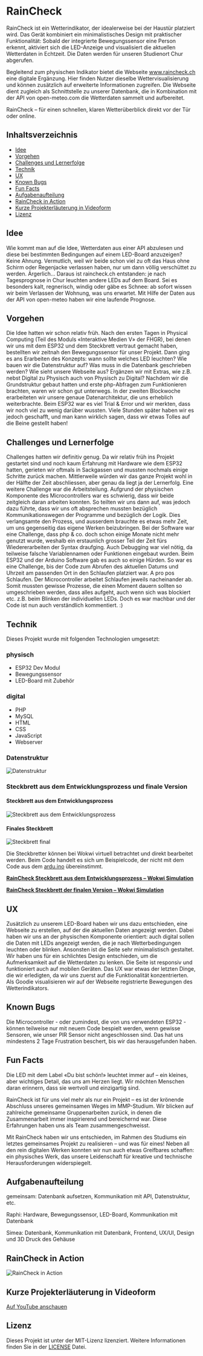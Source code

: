 # RainCheck
RainCheck ist ein Wetterindikator, der idealerweise bei der Haustür platziert wird. Das Gerät kombiniert ein minimalistisches Design mit praktischer Funktionalität: Sobald der integrierte Bewegungssensor eine Person erkennt, aktiviert sich die LED-Anzeige und visualisiert die aktuellen Wetterdaten in Echtzeit. Die Daten werden für unseren Studienort Chur abgerufen.

Begleitend zum physischen Indikator bietet die Webseite www.raincheck.ch eine digitale Ergänzung. Hier finden Nutzer dieselbe Wettervisualisierung und können zusätzlich auf erweiterte Informationen zugreifen. Die Webseite dient zugleich als Schnittstelle zu unserer Datenbank, die in Kombination mit der API von open-meteo.com die Wetterdaten sammelt und aufbereitet.

RainCheck – für einen schnellen, klaren Wetterüberblick direkt vor der Tür oder online.

## Inhaltsverzeichnis

- [Idee](#idee)
- [Vorgehen](#vorgehen)
- [Challenges und Lernerfolge](#challenges-und-lernerfolge)
- [Technik](#technik)
- [UX](#ux)
- [Known Bugs](#known-bugs)
- [Fun Facts](#fun-facts)
- [Aufgabenaufteilung](#Aufgabenaufteilung)
- [RainCheck in Action](#raincheck-in-action)
- [Kurze Projekterläuterung in Videoform](#Kurze-Projekterläuterung-in-Videoform)
- [Lizenz](#lizenz)

## Idee
Wie kommt man auf die Idee, Wetterdaten aus einer API abzulesen und diese bei bestimmten Bedingungen auf einem LED-Board anzuzeigen? Keine Ahnung. Vermutlich, weil wir beide schon viel zu oft das Haus ohne Schirm oder Regenjacke verlassen haben, nur um dann völlig verschüttet zu werden. Ärgerlich... Daraus ist raincheck.ch entstanden: je nach Tagesprognose in Chur leuchten andere LEDs auf dem Board. Sei es besonders kalt, regnerisch, windig oder gäbe es Schnee: ab sofort wissen wir beim Verlassen der Wohnung, was uns erwartet. Mit Hilfe der Daten aus der API von open-meteo haben wir eine laufende Prognose.

## Vorgehen
Die Idee hatten wir schon relativ früh. Nach den ersten Tagen in Physical Computing (Teil des Moduls «Interaktive Medien V» der FHGR), bei denen wir uns mit dem ESP32 und dem Steckbrett vertraut gemacht haben, bestellten wir zeitnah den Bewegungssensor für unser Projekt. Dann ging es ans Erarbeiten des Konzepts: wann sollte welches LED leuchten? Wie bauen wir die Datenstruktur auf? Was muss in die Datenbank geschrieben werden? Wie sieht unsere Webseite aus? Ergänzen wir mit Extras, wie z.B. nebst Digital zu Physisch auch von Physisch zu Digital?
Nachdem wir die Grundstruktur gebaut hatten und erste php-Abfragen zum Funktionieren brachten, waren wir schon gut unterwegs. In der zweiten Blockwoche erarbeiteten wir unsere genaue Datenarchitektur, die uns erheblich weiterbrachte. Beim ESP32 war es viel Trial & Error und wir merkten, dass wir noch viel zu wenig darüber wussten. Viele Stunden später haben wir es jedoch geschafft, und man kann wirklich sagen, dass wir etwas Tolles auf die Beine gestellt haben!

## Challenges und Lernerfolge
Challenges hatten wir definitiv genug. Da wir relativ früh ins Projekt gestartet sind und noch kaum Erfahrung mit Hardware wie dem ESP32 hatten, gerieten wir oftmals in Sackgassen und mussten nochmals einige Schritte zurück machen. Mittlerweile würden wir das ganze Projekt wohl in der Hälfte der Zeit abschliessen, aber genau da liegt ja der Lernerfolg. Eine weitere Challenge war die Arbeitsteilung. Aufgrund der physischen Komponente des Microcontrollers war es schwierig, dass wir beide zeitgleich daran arbeiten konnten. So teilten wir uns dann auf, was jedoch dazu führte, dass wir uns oft absprechen mussten bezüglich Kommunikationswegen der Programme und bezüglich der Logik. Dies verlangsamte den Prozess, und ausserdem brauchte es etwas mehr Zeit, um uns gegenseitig das eigene Werken beizubringen.
Bei der Software war eine Challenge, dass php & co. doch schon einige Monate nicht mehr genutzt wurde, weshalb ein erstaunlich grosser Teil der Zeit fürs Wiedererarbeiten der Syntax draufging. Auch Debugging war viel nötig, da teilweise falsche Variablennamen oder Funktionen eingebaut wurden.
Beim ESP32 und der Arduino Software gab es auch so einige Hürden. So war es eine Challenge, bis der Code zum Abrufen des aktuellen Datums und Uhrzeit am passenden Ort in den Schlaufen platziert war. A pro pos Schlaufen. Der Microcontroller arbeitet Schlaufen jeweils nacheinander ab. Somit mussten gewisse Prozesse, die einen Moment dauern sollten so umgeschrieben werden, dass alles aufgeht, auch wenn sich was blockiert etc. z.B. beim Blinken der individuellen LEDs. Doch es war machbar und der Code ist nun auch verständlich kommentiert. :)

## Technik
Dieses Projekt wurde mit folgenden Technologien umgesetzt:

### physisch
- ESP32 Dev Modul
- Bewegungssensor
- LED-Board mit Zubehör

### digital
- PHP
- MySQL
- HTML
- CSS
- JavaScript
- Webserver

### Datenstruktur

![Datenstruktur](assets/img/datenstruktur.png)

### Steckbrett aus dem Entwicklungsprozess und finale Version
#### Steckbrett aus dem Entwicklungsprozess
![Steckbrett aus dem Entwicklungsprozess](assets/img/steckbrettEntwicklung.png)
#### Finales Steckbrett
![Steckbrett final](assets/img/steckbrettFinal.png)

Die Steckbretter können bei Wokwi virtuell betrachtet und direkt bearbeitet werden. Beim Code handelt es sich um Beispielcode, der nicht mit dem Code aus dem [ardu.ino](ardu.ino) übereinstimmt.

**[RainCheck Steckbrett aus dem Entwicklungsprozess – Wokwi Simulation](https://wokwi.com/projects/415264541148403713)**

**[RainCheck Steckbrett der finalen Version – Wokwi Simulation](https://wokwi.com/projects/416259456060610561)**

## UX
Zusätzlich zu unserem LED-Board haben wir uns dazu entschieden, eine Webseite zu erstellen, auf der die aktuellen Daten angezeigt werden. Dabei haben wir uns an der physischen Komponente orientiert: auch digital sollen die Daten mit LEDs angezeigt werden, die je nach Wetterbedingungen leuchten oder blinken. Ansonsten ist die Seite sehr minimalistisch gestaltet. Wir haben uns für ein schlichtes Design entschieden, um die Aufmerksamkeit auf die Wetterdaten zu lenken. Die Seite ist responsiv und funktioniert auch auf mobilen Geräten. Das UX war etwas der letzten Dinge, die wir erledigten, da wir uns zuerst auf die Funktionalität konzentrierten. Als Goodie visualisieren wir auf der Webseite registrierte Bewegungen des Wetterindikators.

## Known Bugs
Die Microcontroller - oder zumindest, die von uns verwendeten ESP32 - können teilweise nur mit neuem Code bespielt werden, wenn gewisse Sensoren, wie unser PIR Sensor nicht angeschlossen sind. Das hat uns mindestens 2 Tage Frustration beschert, bis wir das herausgefunden haben.

## Fun Facts
Die LED mit dem Label «Du bist schön!» leuchtet immer auf – ein kleines, aber wichtiges Detail, das uns am Herzen liegt. Wir möchten Menschen daran erinnern, dass sie wertvoll und einzigartig sind.

RainCheck ist für uns viel mehr als nur ein Projekt – es ist der krönende Abschluss unseres gemeinsamen Weges im MMP-Studium. Wir blicken auf zahlreiche gemeinsame Gruppenarbeiten zurück, in denen die Zusammenarbeit immer inspirierend und bereichernd war. Diese Erfahrungen haben uns als Team  zusammengeschweisst.

Mit RainCheck haben wir uns entschieden, im Rahmen des Studiums ein letztes gemeinsames Projekt zu realisieren – und was für eines! Neben all den rein digitalen Werken konnten wir nun auch etwas Greifbares schaffen: ein physisches Werk, das unsere Leidenschaft für kreative und technische Herausforderungen widerspiegelt.

## Aufgabenaufteilung
gemeinsam: Datenbank aufsetzen, Kommunikation mit API, Datenstruktur, etc.

Raphi: Hardware, Bewegungssensor, LED-Board, Kommunikation mit Datenbank

Simea: Datenbank, Kommunikation mit Datenbank, Frontend, UX/UI, Design und 3D Druck des Gehäuse

## RainCheck in Action
![RainCheck in Action](assets/img/rainCheckInAction.gif)

## Kurze Projekterläuterung in Videoform
[Auf YouTube anschauen](https://youtu.be/0N-gC_uwR08)

## Lizenz
Dieses Projekt ist unter der MIT-Lizenz lizenziert. Weitere Informationen finden Sie in der [LICENSE](LICENSE.txt) Datei.

